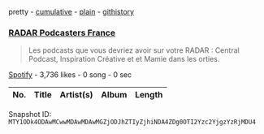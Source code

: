 pretty - [cumulative](/playlists/cumulative/37i9dQZF1DWSvFcCTKoddA.md) - [plain](/playlists/plain/37i9dQZF1DWSvFcCTKoddA) - [githistory](https://github.githistory.xyz/mackorone/spotify-playlist-archive/blob/main/playlists/plain/37i9dQZF1DWSvFcCTKoddA)

### [RADAR Podcasters France](https://open.spotify.com/playlist/37i9dQZF1DWSvFcCTKoddA)

> Les podcasts que vous devriez avoir sur votre RADAR : Central Podcast, Inspiration Créative et  et Mamie dans les orties.

[Spotify](https://open.spotify.com/user/spotify) - 3,736 likes - 0 song - 0 sec

| No. | Title | Artist(s) | Album | Length |
|---|---|---|---|---|

Snapshot ID: `MTY1ODk4ODAwMCwwMDAwMDAwMGZjODJhZTIyZjhiNDA4ZDg0OTI2Yzc2YjgzYzRjMDU4`
